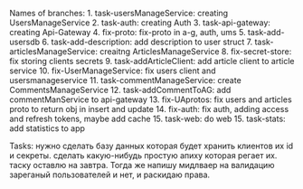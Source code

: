 Names of branches:
    1. task-usersManageService: creating UsersManageService
    2. task-auth: creating Auth
    3. task-api-gateway: creating Api-Gateway
    4. fix-proto: fix-proto in a-g, auth, ums
    5. task-add-usersdb
    6. task-add-description: add description to user struct
    7. task-articlesManageService: creaitng ArticlesManageService
    8. fix-secret-store: fix storing clients secrets
    9. task-addArticleClient: add article client to article service
    10. fix-UserManageService: fix users client and usersmanageservice
    11. task-commentManageService: create CommentsManageService
    12. task-addCommentToAG: add commentManService to api-gateway
    13. fix-UAprotos: fix users and articles proto to return obj in insert and update
    14. fix-auth: fix auth, adding access and refresh tokens, maybe add cache
    15. task-web: do web
    15. task-stats: add statistics to app


Tasks:
    нужно сделать базу данных которая будет хранить клиентов их id и секреты. сделать какую-нибудь простую апиху которая регает их. таску оставлю на завтра. Тогда же напишу мидлваер на валидацию зареганый пользователей и нет, и раскидаю права.